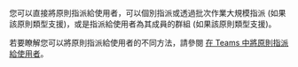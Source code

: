 您可以直接將原則指派給使用者，可以個別指派或透過批次作業大規模指派 (如果該原則類型支援)，或是指派給使用者為其成員的群組 (如果該原則類型支援)。 

若要瞭解您可以將原則指派給使用者的不同方法，請參閱 [在 Teams 中將原則指派給使用者](../assign-policies.md)。
